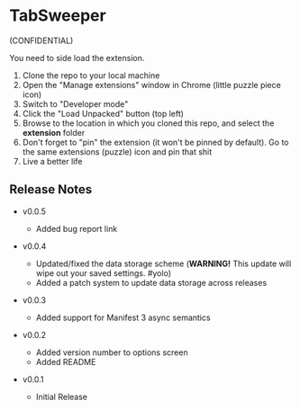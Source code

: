 # TabSweeper
(CONFIDENTIAL)

You need to side load the extension.

1. Clone the repo to your local machine
1. Open the "Manage extensions" window in Chrome (little puzzle piece icon)
2. Switch to "Developer mode"
1. Click the "Load Unpacked" button (top left)
1. Browse to the location in which you cloned this repo, and select the **extension** folder
1. Don't forget to "pin" the extension (it won't be pinned by default). Go to the same extensions (puzzle) icon and pin that shit
1. Live a better life

## Release Notes

 - v0.0.5
   - Added bug report link

 - v0.0.4
   - Updated/fixed the data storage scheme (**WARNING!** This update will wipe out your saved settings. #yolo)
   - Added a patch system to update data storage across releases

 - v0.0.3
   - Added support for Manifest 3 async semantics

 - v0.0.2
   - Added version number to options screen
   - Added README

 - v0.0.1
   - Initial Release
